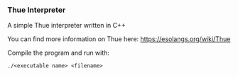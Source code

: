### Thue Interpreter
A simple Thue interpreter written in C++

You can find more information on Thue here:
https://esolangs.org/wiki/Thue

Compile the program and run with:
```
./<executable name> <filename>
```